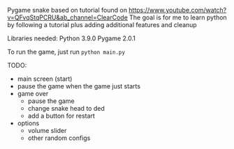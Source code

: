 Pygame snake based on tutorial found on https://www.youtube.com/watch?v=QFvqStqPCRU&ab_channel=ClearCode
The goal is for me to learn python by following a tutorial plus adding additional features and cleanup

Libraries needed:
Python 3.9.0
Pygame 2.0.1

To run the game, just run `python main.py`

TODO:
- main screen (start)
- pause the game when the game just starts
- game over
    - pause the game
    - change snake head to ded
    - add a button for restart
- options
    - volume slider
    - other random configs